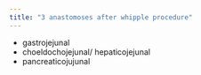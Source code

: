 ```yaml
---
title: "3 anastomoses after whipple procedure"
---
```

- gastrojejunal
- choeldochojejunal/ hepaticojejunal
- pancreaticojujunal

